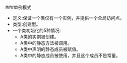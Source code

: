 ###单例模式
- 定义:保证一个类仅有一个实例，并提供一个全局访问点。
- 类型:创建型。
- 一个类初始化的5种情况:
    + A类的实例被创建。
    + A类中的静态方法被调用。
    + A类中声明的静态成员被赋值。
    + A类中的静态成员被使用，并且这个成员不是常量。